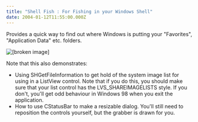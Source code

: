 ```yaml
---
title: "Shell Fish : For Fishing in your Windows Shell"
date: 2004-01-12T11:55:00.000Z
---
```

Provides a quick way to find out where Windows is putting your "Favorites", "Application Data" etc. folders.

![[broken image]](/system/files?file=5fbc0bfcaee75dfb7834d806335d75e6-51.png)

Note that this also demonstrates:

*   Using SHGetFileInformation to get hold of the system image list for using in a ListView control.
     Note that if you do this, you should make sure that your list control has the LVS_SHAREIMAGELISTS style. If you don't, you'll get odd behaviour in Windows 98 when you exit the application.
*   How to use CStatusBar to make a resizable dialog. You'll still need to reposition the controls yourself, but the grabber is drawn for you.
